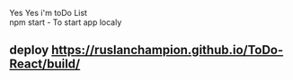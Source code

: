Yes Yes i'm toDo List      
npm start - To start app localy 
## deploy https://ruslanchampion.github.io/ToDo-React/build/
